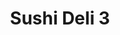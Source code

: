 ---
layout: place
title: "Sushi Deli 3"
permalink: /california/san-diego/sushi-deli-3.html
stateAbbr: CA
stateName: California
cityName: San Diego
seo:
  name: "Sushi Deli 3"
  type: Restaurant
  links: https://www.sushideliusa.com/
description: "Looking for sushi in San Diego, California? Check out Sushi Deli 3 for a delightful Japanese dining experience. Enjoy a variety of sushi and other dishes in ..."
place_id: ChIJ-8JNv-r_24ARznkkDswSYuw
photos:
  - name: >-
      places/ChIJ-8JNv-r_24ARznkkDswSYuw/photos/AeeoHcKbYzF2-vE8iYDxVyYi2xsaCBAIfQ7j00TsMxXWWz6ykkZIMXzuzoSY3HtoGbKNFKIXnsukdWBrsjIwiquc41NZExaGYguaHB2ED82cMfCeNyugQnUJoSy0Lov5fuit_RE4i6jgdt9OWEFFIIynJk3Ugp4-9vzJKc1f6XsiobHBlAYzyI6THnYrtKGPdP9Fn6B0Y5x249IdMFzHX6fiyEcp17Nh0n4ejv_U_ctXobZ-Qk9BN9tK6tMSw_yeLU-5yT4aFTrJmJEl5EXFhQB5NJVh9Ml3ptcGLtyIpIJfqq3Slw
    widthPx: 2048
    heightPx: 1362
    authorAttributions:
      - displayName: Sushi Deli 3
        uri: https://maps.google.com/maps/contrib/100479154626974104920
        photoUri: >-
          https://lh3.googleusercontent.com/a-/ALV-UjVQgDsLKxIqhinF243JtjDkSqGTqq7NJ_146HGgSjw7PC4QZPw=s100-p-k-no-mo
    flagContentUri: >-
      https://www.google.com/local/imagery/report/?cb_client=maps_api_places.places_api&image_key=!1e10!2sAF1QipMyC_SIJaabuRmtI3MoynAz_7A9HwRQYnNgu5Kx&hl=en-US
    googleMapsUri: >-
      https://www.google.com/maps/place//data=!3m4!1e2!3m2!1sAF1QipMyC_SIJaabuRmtI3MoynAz_7A9HwRQYnNgu5Kx!2e10!4m2!3m1!1s0x80dbffeabf4dc2fb:0xec6212cc0e2479ce
  - name: >-
      places/ChIJ-8JNv-r_24ARznkkDswSYuw/photos/AeeoHcK1_wgLpU89TkNo0ZA9TxJHrffbqmK-fjMAWT8Viwo2Ah_pKkT1NDdlCxkfE-6zzdAChxm6BnKKeFlvO8Yos1FxytLdzNjjyUyv9sUXAkoM-E4eQDsYETiYzjjeC8qisrC-qDRJ975AQtSx0VS09Eo4oC6cr2E2cJVkI7AbsQBS52wR1u8rbLVHUQag3jKBBoYV5fpLOTjzZDUPKhgrbtW50gJ_pdZaOyUdJ_aclZL1DNiFe4hND9cVzuCSzB9uZNppV4yB2Gpkwq3Z9fke6HHXnpPuc2ejwdPHl7Um43r51Q
    widthPx: 4272
    heightPx: 2848
    authorAttributions:
      - displayName: Sushi Deli 3
        uri: https://maps.google.com/maps/contrib/100479154626974104920
        photoUri: >-
          https://lh3.googleusercontent.com/a-/ALV-UjVQgDsLKxIqhinF243JtjDkSqGTqq7NJ_146HGgSjw7PC4QZPw=s100-p-k-no-mo
    flagContentUri: >-
      https://www.google.com/local/imagery/report/?cb_client=maps_api_places.places_api&image_key=!1e10!2sAF1QipN2L6LsndD6t0lNHne30ukJ-wRerlpyxi2PnxU4&hl=en-US
    googleMapsUri: >-
      https://www.google.com/maps/place//data=!3m4!1e2!3m2!1sAF1QipN2L6LsndD6t0lNHne30ukJ-wRerlpyxi2PnxU4!2e10!4m2!3m1!1s0x80dbffeabf4dc2fb:0xec6212cc0e2479ce
  - name: >-
      places/ChIJ-8JNv-r_24ARznkkDswSYuw/photos/AeeoHcKlZd2GQifzDISgkLA5qDWV0rw6hF-Ic4_f_mNFqs8cB-GERQkZvQYki06sfW2K6Jfo5dy-0WGDM1jyN5ACZA0CabI1S1vJOSL7v0z52Wak86XocsmuDGpcD9S_Y8eTjNps379CNSGm0CzEkO4Az3sRwGsN-I0MkXV6Oep0bLfdp1_Jj9DZ3J6JArgApEGvsUdCRXvBR0D_s0IAKtR6Czd1VxKYODWoKurCaSA4Vbe6aowWzc4QGcaqhLk9zOYzdCHO0BPBDaLpuYIaGFKyKtMyMHtNbZ1rIcbzeSLA54I8utE9OelrW5yoR1YZE1CnuMYLkKbSYlblBE0kZtvCI4_xAY2UA99heBjXm7PBtHfRQyZzjrYVU_fKN9f_GdHUddEs2kp26jXBbyLWpLCW96PS4yNpIvczIUStaeF4rtt4TQ
    widthPx: 4032
    heightPx: 3024
    authorAttributions:
      - displayName: JJ Sullivan
        uri: https://maps.google.com/maps/contrib/109324721420827971836
        photoUri: >-
          https://lh3.googleusercontent.com/a-/ALV-UjWxYCyOpVpr1Mlxt2WwPXSyC2g_zok5x8TBf_rPd6n0SgPWANON=s100-p-k-no-mo
    flagContentUri: >-
      https://www.google.com/local/imagery/report/?cb_client=maps_api_places.places_api&image_key=!1e10!2sCIHM0ogKEICAgMCwzuSVOQ&hl=en-US
    googleMapsUri: >-
      https://www.google.com/maps/place//data=!3m4!1e2!3m2!1sCIHM0ogKEICAgMCwzuSVOQ!2e10!4m2!3m1!1s0x80dbffeabf4dc2fb:0xec6212cc0e2479ce
  - name: >-
      places/ChIJ-8JNv-r_24ARznkkDswSYuw/photos/AeeoHcLNGl1XnLDJhnXO-vg_VIQYZojJqOAkJgYlDkTMXYnXatVAAHcxY2f15PZukIt0KIHbWiAzwmex-TWYf1LdKkBy6hkkjFz2LRtH7OIy7xXMSYll79BhAFfhECVxhy8jBC-rxxFRQ23SwbL-gYgJOmF6N6axzbbXgq3LEYMR0H_zuUbxUZ317_BhPDYiYLCBdsYOFDDpN2aZrGKQ8EwqN8ZH6WaQTwqJBW8cgZsTE39y03AMgRg1ZOxsvxjuJ2Jnu1Tx_uNudTYa_FzTMkRsbUDzEER7691CHALfisezof7n7iatvD-9u6PzDs9SD63-5sHupYEMcRTKIXGPiNyCsZjb6_HCT59ElAzlFXLLHVGCTxNc0BRCrL-v1X8EIEPYNcG0DlB7bfLCCtvhp_2KrktoupscPPwUOs0lwZu1SQGKcvwr
    widthPx: 3024
    heightPx: 4032
    authorAttributions:
      - displayName: Christopher Gorrie
        uri: https://maps.google.com/maps/contrib/100975914999435988271
        photoUri: >-
          https://lh3.googleusercontent.com/a-/ALV-UjWvB6Mm4QddVkwZiLVQiMCdaMm8YOBQt0ZNeUWTxTrGs8Pqv0JWdQ=s100-p-k-no-mo
    flagContentUri: >-
      https://www.google.com/local/imagery/report/?cb_client=maps_api_places.places_api&image_key=!1e10!2sCIHM0ogKEICAgICv0OX12QE&hl=en-US
    googleMapsUri: >-
      https://www.google.com/maps/place//data=!3m4!1e2!3m2!1sCIHM0ogKEICAgICv0OX12QE!2e10!4m2!3m1!1s0x80dbffeabf4dc2fb:0xec6212cc0e2479ce
  - name: >-
      places/ChIJ-8JNv-r_24ARznkkDswSYuw/photos/AeeoHcJYB9DMVVDkJTmVDcnCPq-7bJFfxxBZOlvTPCrJrvQlDk5l8YQio6vxTS5ZwVDpJ4KpYCaLuaWby5_fXXwQMpe5UDU3DaJt63NsrW5lpM5XK7jZh5cONiFcDFQuOmKOkgUeQnJ_SQpTFPwI0VzjS3BRM7oA_QX8rIVCIC-iVF8nYcw9g9hD8sL8EiOqkT5MnnDeR8dyaedYA9V7nCMCuLtq6dGUbUclxWarqTjFA44nqBuUyVRB-uHhvnC7Q-1GEKXDZYpSwAxWMujMdgOT1_QHRqaolc9qnAc_Qq0yR8Bbe5kb1OYAOzL7XoRyTdjz-yhthWxtKXc1ZSF1cXO5yPRNj-DACN_4fPitDN0oMJzEDfS3rl7uSxm_232h2IyALXboJSx1sqRX2G1vpAp6Xz46sTD24rOKV6Qav40Hg79diQ
    widthPx: 3024
    heightPx: 4032
    authorAttributions:
      - displayName: JJ Sullivan
        uri: https://maps.google.com/maps/contrib/109324721420827971836
        photoUri: >-
          https://lh3.googleusercontent.com/a-/ALV-UjWxYCyOpVpr1Mlxt2WwPXSyC2g_zok5x8TBf_rPd6n0SgPWANON=s100-p-k-no-mo
    flagContentUri: >-
      https://www.google.com/local/imagery/report/?cb_client=maps_api_places.places_api&image_key=!1e10!2sCIHM0ogKEICAgMCwzuSVBQ&hl=en-US
    googleMapsUri: >-
      https://www.google.com/maps/place//data=!3m4!1e2!3m2!1sCIHM0ogKEICAgMCwzuSVBQ!2e10!4m2!3m1!1s0x80dbffeabf4dc2fb:0xec6212cc0e2479ce
  - name: >-
      places/ChIJ-8JNv-r_24ARznkkDswSYuw/photos/AeeoHcL4yZed2YC5lYh1V7QZjxjqsFLo4MNIjoVXgAN4nY0grbnRbBt7CHOiLYGeX9M2lYnB4tuj8o9XKyMZKhbst8nmW9bqAkmRn6Ah9b68teeI3UuYqcjcqcOYOkXo752FTMfwFTqBve6bU4ahtvUCR4Pg9U-59NIdsieXpASb5kiDOLfn9du7L0MiK3AHE3ciBXd23ketDHw2yLOm7kufgWd4wecp7aJv1aBoeT-HItaiNyZ4aMjxRyq-Sg4IbaLdM8GCQW_eU1wPGkmcNBwtiixRswMaPLEI3eKVa0YM2K14wS2zcmZRtCSj8qePojmuQxlbq0rRUsC2g9p1NU3_rHZlp7VwDh5qNDh96T9ZqP2ON5KL2jEbWtIBjJpptXVjesLm8KiD7-UgdSkvUmSProcOQgcMIMbZqVUmk7CThYThUiU
    widthPx: 4000
    heightPx: 2252
    authorAttributions:
      - displayName: Bradley Kay
        uri: https://maps.google.com/maps/contrib/110388569380677050068
        photoUri: >-
          https://lh3.googleusercontent.com/a/ACg8ocI8sT4xG56u8eUsKwXnDO6tsKLzLRcfbFkX-Y9ydJCV1BMZ-64p=s100-p-k-no-mo
    flagContentUri: >-
      https://www.google.com/local/imagery/report/?cb_client=maps_api_places.places_api&image_key=!1e10!2sCIHM0ogKEICAgICfo5OwpAE&hl=en-US
    googleMapsUri: >-
      https://www.google.com/maps/place//data=!3m4!1e2!3m2!1sCIHM0ogKEICAgICfo5OwpAE!2e10!4m2!3m1!1s0x80dbffeabf4dc2fb:0xec6212cc0e2479ce
  - name: >-
      places/ChIJ-8JNv-r_24ARznkkDswSYuw/photos/AeeoHcLG0jPcErcMtTdXGeVmoaQbhbv5oG2dP8zF8uPlH9XsjiM1gLwu-lH8VS28e_gcuCY-pUpJRLRWcs9OZGZCl922DBl78dfqvzy29M4ez2r_2XdkCFTJLqSMoDzHhZDfNJZd-lL6YB6cPTMa8pno7GZWKgrroFrBQql2Z-m84OHzOfmoFn3M1fO7jDMRib_Yby4-m6hcV-Cnu_XBGBp1W03z8uXueY6miYkP8lZIfbByAQerZDl5zUHiOL9A-pR4qvmnnhbNr5i3uP-JssmlJNiHHwU6qGtK8I-Xxh4K1HRBWKdzSBjQ8JGxBYWpn9Odbq9-_WcSfVbCxRIbNnguN9G08Jb9RxEBsfYQkXTZ9cO-s-VIOB-0FxaKR6G1X6-djUHbJshP_QHxMDNBfyzLZVnPbGp-BdNV_rl3UwGorpQ
    widthPx: 4032
    heightPx: 3024
    authorAttributions:
      - displayName: Gil Corpuz
        uri: https://maps.google.com/maps/contrib/112116129088647235978
        photoUri: >-
          https://lh3.googleusercontent.com/a-/ALV-UjVcgJXJ9BMDvSfS4mSxOfp0MD1F39EW0HAIwXAMJcm2TYeXvjmKNQ=s100-p-k-no-mo
    flagContentUri: >-
      https://www.google.com/local/imagery/report/?cb_client=maps_api_places.places_api&image_key=!1e10!2sCIHM0ogKEICAgICR-ujoDA&hl=en-US
    googleMapsUri: >-
      https://www.google.com/maps/place//data=!3m4!1e2!3m2!1sCIHM0ogKEICAgICR-ujoDA!2e10!4m2!3m1!1s0x80dbffeabf4dc2fb:0xec6212cc0e2479ce
  - name: >-
      places/ChIJ-8JNv-r_24ARznkkDswSYuw/photos/AeeoHcJeQL0K61flomSle2xLsP54fj69DxkXg797x-EksDHnPNKQFQVwqUEgIpPrgH4ppQyVePBH_BTvh0lQe8yX8mOUljezu0xpd6Ledmfp5a8DGXeoe21isjQJVvrIr6ccbvqWA2kfpWQHLwXw5nL2SQFKstgahpC1NTw_5B0QEwj4rn45JPDpkV80GWZw36SIYww6G2BxlZhZCT9ruMnbTTCa_PXOwwwqDMMf7VTDDdvPzM02jXc1d4t3rQqLmJwqoq05AHg6l4uo8u_lusJ-HJea1U3367xYE9cJMzg2y2pCnSikQwsba1L6YMuSbM-8j3_DtBvcJGCd4Nux5-_1zP5EcTIXBW2CkYH564Ns9Uuq2ZdAC7qy0i5Cb-VWsnPLAUrZhwDPT0sLqxMWlZybbXkJYte8O6v9AJmoLv1JNvyEpQ
    widthPx: 4032
    heightPx: 3024
    authorAttributions:
      - displayName: Jay Schimke
        uri: https://maps.google.com/maps/contrib/116343169082563932887
        photoUri: >-
          https://lh3.googleusercontent.com/a-/ALV-UjXJmzXTu7UsbPyGIiDGt1h6F4nSdq1hpfdPiQmRJxnwcTLONm1U=s100-p-k-no-mo
    flagContentUri: >-
      https://www.google.com/local/imagery/report/?cb_client=maps_api_places.places_api&image_key=!1e10!2sCIHM0ogKEICAgMDQxLDcPw&hl=en-US
    googleMapsUri: >-
      https://www.google.com/maps/place//data=!3m4!1e2!3m2!1sCIHM0ogKEICAgMDQxLDcPw!2e10!4m2!3m1!1s0x80dbffeabf4dc2fb:0xec6212cc0e2479ce
  - name: >-
      places/ChIJ-8JNv-r_24ARznkkDswSYuw/photos/AeeoHcIYgJYpAEUTNjAl-tL6sVrpYDhFqXDUhMFX1tYLPZW-QoTubk_vhFtgBQEqNCOdooXMPujQoqeN9lq-T8NZDk2yut12HFLSYwhaI1GwXeZRjNUpMGuMxxhaEiKn7vdwTtcMoC4fyuZIwA9iAgeZ9y94q9DRE-bbATLkClYm_ul2cGdjf57yyEG_bB_TFjsFaHMfHpYAJ73xEvHmiVCSRS1JLSAfCHqKAJ-dPTJx2OssJD3451g8iaYP3NJjlbuMbxvwwY2YMYHMFm7vhO0G-AOndWSdM1u1HpPle9iOmaLYJoCiyHO7MNl-5IvAc0qU5xymbv18ncn59Pis9aOi8nfVCiXIDDJo9Bvi6fiVLmmkvZR_4-OSTeou4cS1FOMn6HDkgda9RZ_Q6z8jx3Y2P0uG-tANCotRpbSR6nf12rk
    widthPx: 3072
    heightPx: 4080
    authorAttributions:
      - displayName: S. R. SCHWARZ
        uri: https://maps.google.com/maps/contrib/102172071587392060225
        photoUri: >-
          https://lh3.googleusercontent.com/a-/ALV-UjWCgLFr8eznrdd1IH809ZHOOmVHBE7qtjleaESvEmip-KXok8q2Jg=s100-p-k-no-mo
    flagContentUri: >-
      https://www.google.com/local/imagery/report/?cb_client=maps_api_places.places_api&image_key=!1e10!2sCIHM0ogKEICAgIDf_IrUKQ&hl=en-US
    googleMapsUri: >-
      https://www.google.com/maps/place//data=!3m4!1e2!3m2!1sCIHM0ogKEICAgIDf_IrUKQ!2e10!4m2!3m1!1s0x80dbffeabf4dc2fb:0xec6212cc0e2479ce
  - name: >-
      places/ChIJ-8JNv-r_24ARznkkDswSYuw/photos/AeeoHcKbktzjx1an2efpnb3LIaIyiM_QdcMCk5MM6Wkt14JUW8X7dSR2Ub232YriOqIf83bDBn3iUwe8eO5UjH1vuudqyaykIFYt-ePF7kymqR5LZ_ohXRdDfTaYbhxZZR3IHgHbpT42QDStHxxlZjvPOyaDbyVXwAr1jJdCSrDhYxWxDEYb3wX8KDU3vtCMEdlX2apeBPauBk4BOSiBPFQwBZnzKGFrAtFgGHXN7TBO0I5WmDFmZk0m-c8Y2b7H3QCYtQ_PykjE3BccoK5w25_staI6CZrEw74Ss7W4BRtconBPVs7H6wI_JjE7-Fgm-M7RY9-CtyW4ws2JVsFgq4LQ9v1OBb9S8g8jYqICCnpnc2H6m7hsXuq8_0RuJ-Y_b8wGt1arWjDVhNGuYJbNYuZ3mekE6CfqbIK7UADV4Ve-mEEE19eY
    widthPx: 3600
    heightPx: 4800
    authorAttributions:
      - displayName: Manahil Alhadad
        uri: https://maps.google.com/maps/contrib/105898487686682018982
        photoUri: >-
          https://lh3.googleusercontent.com/a-/ALV-UjUpiHgh8_NBqGsr_RUwrx0MPdBz1ueTZ4p0raRMdVvQ_NgME0bJnQ=s100-p-k-no-mo
    flagContentUri: >-
      https://www.google.com/local/imagery/report/?cb_client=maps_api_places.places_api&image_key=!1e10!2sCIHM0ogKEICAgICb6_KxrgE&hl=en-US
    googleMapsUri: >-
      https://www.google.com/maps/place//data=!3m4!1e2!3m2!1sCIHM0ogKEICAgICb6_KxrgE!2e10!4m2!3m1!1s0x80dbffeabf4dc2fb:0xec6212cc0e2479ce
address: 7986 Armour St, San Diego, CA 92111, USA
street: 7986 Armour St
city: San Diego
state: CA
zip: '92111'
country: USA
neighborhood: Kearny Mesa
latitude: '32.820187'
longitude: '-117.151445'
accessibility_options:
  wheelchairAccessibleParking: true
  wheelchairAccessibleEntrance: true
  wheelchairAccessibleRestroom: true
  wheelchairAccessibleSeating: true
business_status: OPERATIONAL
name: Sushi Deli 3
google_maps_links:
  directionsUri: >-
    https://www.google.com/maps/dir//''/data=!4m7!4m6!1m1!4e2!1m2!1m1!1s0x80dbffeabf4dc2fb:0xec6212cc0e2479ce!3e0
  placeUri: https://maps.google.com/?cid=17033197408288537038
  writeAReviewUri: >-
    https://www.google.com/maps/place//data=!4m3!3m2!1s0x80dbffeabf4dc2fb:0xec6212cc0e2479ce!12e1
  reviewsUri: >-
    https://www.google.com/maps/place//data=!4m4!3m3!1s0x80dbffeabf4dc2fb:0xec6212cc0e2479ce!9m1!1b1
  photosUri: >-
    https://www.google.com/maps/place//data=!4m3!3m2!1s0x80dbffeabf4dc2fb:0xec6212cc0e2479ce!10e5
primary_type: Sushi Restaurant
opening_hours:
  regular: null
  current: null
secondary_opening_hours:
  regular:
    weekdayDescriptions: null
    type: null
  current:
    weekdayDescriptions: null
    type: null
phone: (858) 292-5515
price_level: PRICE_LEVEL_INEXPENSIVE
price_range: $10 &ndash; $20
rating: '4.5'
rating_count: 2790
website: https://www.sushideliusa.com/
reviews: null
parking_options: null
payment_options: null
allow_dogs: null
curbside_pickup: null
delivery: null
dine_in: null
good_for_children: null
good_for_groups: null
good_for_sports: null
live_music: null
menu_for_children: null
outdoor_seating: null
reservable: null
restroom: null
serves_beer: null
serves_breakfast: null
serves_brunch: null
serves_cocktails: null
serves_coffee: null
serves_dinner: null
serves_dessert: null
serves_lunch: null
serves_vegetarian_food: null
serves_wine: null
takeout: null
summary: null

---
